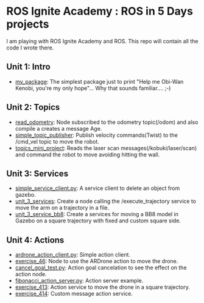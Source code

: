 # ROS Ignite Academy : ROS in 5 Days projects

I am playing with ROS Ignite Academy and ROS. This repo will contain all the code I wrote there.

## Unit 1: Intro
- [my_package](src/my_package): The simplest package just to print "Help me Obi-Wan Kenobi, you're my only hope"... Why that sounds familiar.... ;-)

## Unit 2: Topics
- [read_odometry](src/read_odometry): Node subscribed to the odometry topic(/odom) and also compile a creates a message Age.
- [simple_topic_publisher](src/simple_topic_publisher): Publish velocity commands(Twist) to the /cmd_vel topic to move the robot.
- [topics_mini_project](src/topics_mini_project): Reads the laser scan messages(/kobuki/laser/scan) and command the robot to move avoiding hitting the wall.

## Unit 3: Services
- [simple_service_client.py](src/simple_service_client.py): A service client to delete an object from gazebo.
- [unit_3_services](src/unit_3_services): Create a node calling the /execute_trajectory service to move the arm on a trajectory in a file.
- [unit_3_service_bb8](src/unit_3_service_bb8): Create a services for moving a BB8 model in Gazebo on a square trajectory with fixed and custom square side.

## Unit 4: Actions
- [ardrone_action_client.py](src/ardrone_action_client.py): Simple action client.
- [exercise_46](src/exercise_46): Node to use the ARDrone action to move the drone.
- [cancel_goal_test.py](src/candel_goal_test.py): Action goal cancelation to see the effect on the action node.
- [fibonacci_action_server.py](src/fibonacci_action_server.py): Action server example.
- [exercise_413](src/exercise_413): Action service to move the drone in a square trajectory.
- [exercise_414](src/exercise_414): Custom message action service.




